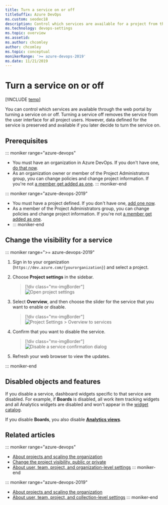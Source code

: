 ```yaml
---
title: Turn a service on or off
titleSuffix: Azure DevOps
ms.custom: seodec18
description: Control which services are available for a project from the web portal  
ms.technology: devops-settings
ms.topic: overview
ms.assetid: 
ms.author: chcomley
author: chcomley
ms.topic: conceptual
monikerRange: '>= azure-devops-2019'  
ms.date: 11/21/2019
---
```


# Turn a service on or off

[!INCLUDE [temp](../../includes/version-azure-devops.md)]

You can control which services are available through the web portal by turning a service on or off. Turning a service off removes the service from the user interface for all project users. However, data defined for the service is preserved and available if you later decide to turn the service on.

## Prerequisites

::: moniker range="azure-devops"

* You must have an organization in Azure DevOps. If you don't have one, [do that now](../../user-guide/sign-up-invite-teammates.md).
* As an organization owner or member of the Project Administrators group, you can change policies and change project information. If you're not [a member get added as one](../security/set-project-collection-level-permissions.md#project-level).
  ::: moniker-end

::: moniker range="azure-devops-2019"

* You must have a project defined. If you don't have one, [add one now](../projects/create-project.md).
* As a member of the Project Administrators group, you can change policies and change project information. If you're not [a member get added as one](../security/set-project-collection-level-permissions.md#project-level).
* ::: moniker-end

## Change the visibility for a service

::: moniker range=">= azure-devops-2019"

1.  Sign in to your organization (`https://dev.azure.com/{yourorganization}`) and select a project.
2.  Choose **Project settings** in the sidebar.

    > [!div class="mx-imgBorder"]  
    > ![Open project settings](../../media/settings/open-project-settings-vert-brn.png)

3.  Select **Overview**, and then choose the slider for the service that you want to enable or disable.

    > [!div class="mx-imgBorder"]  
    > ![Project Settings > Overview to services](media/services/set-service-visibility.png)

4.  Confirm that you want to disable the service.

    > [!div class="mx-imgBorder"]  
    > ![Disable a service confirmation dialog](media/services/remove-test-service.png)

5.  Refresh your web browser to view the updates.

::: moniker-end

## Disabled objects and features

If you disable a service, dashboard widgets specific to that service are disabled. For example, if **Boards** is disabled, all work item tracking widgets and all Analytics widgets are disabled and won't appear in the [widget catalog](../../report/dashboards/widget-catalog.md).

If you disable **Boards**, you also disable [**Analytics views**](../../report/powerbi/what-are-analytics-views.md).

## Related articles

::: moniker range="azure-devops"

* [About projects and scaling the organization](../projects/about-projects.md)
* [Change the project visibility, public or private](../public/make-project-public.md)
* [About user, team, project, and organization-level settings](about-settings.md)
  ::: moniker-end

::: moniker range="azure-devops-2019"

* [About projects and scaling the organization](../projects/about-projects.md)
* [About user, team, project, and collection-level settings](about-settings.md)
  ::: moniker-end
